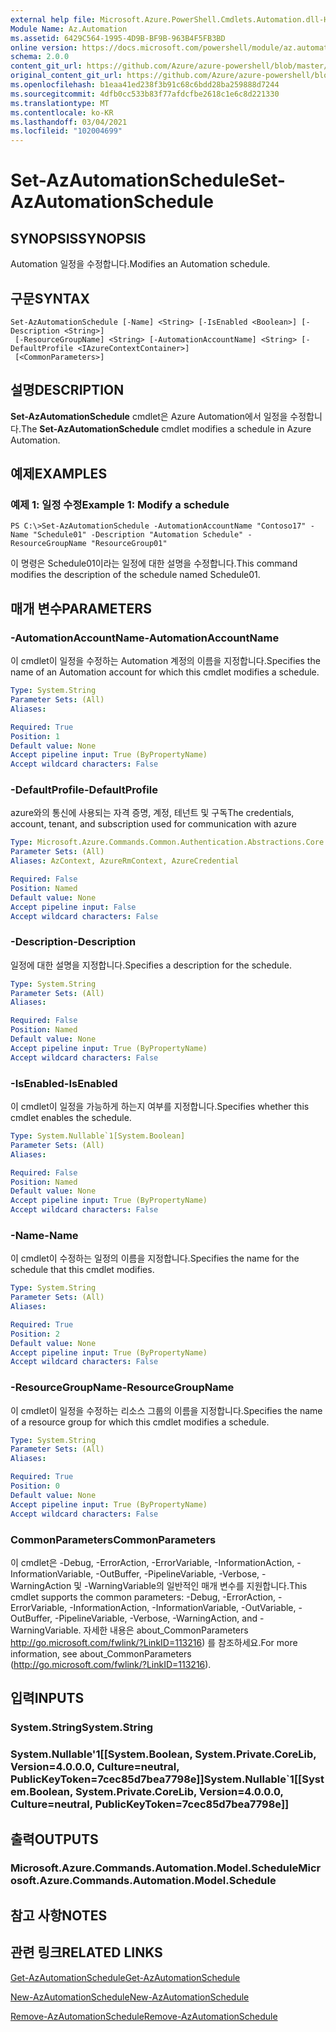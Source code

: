 ```yaml
---
external help file: Microsoft.Azure.PowerShell.Cmdlets.Automation.dll-Help.xml
Module Name: Az.Automation
ms.assetid: 6429C564-1995-4D9B-BF9B-963B4F5FB3BD
online version: https://docs.microsoft.com/powershell/module/az.automation/set-azautomationschedule
schema: 2.0.0
content_git_url: https://github.com/Azure/azure-powershell/blob/master/src/Automation/Automation/help/Set-AzAutomationSchedule.md
original_content_git_url: https://github.com/Azure/azure-powershell/blob/master/src/Automation/Automation/help/Set-AzAutomationSchedule.md
ms.openlocfilehash: b1eaa41ed238f3b91c68c6bdd28ba259888d7244
ms.sourcegitcommit: 4dfb0cc533b83f77afdcfbe2618c1e6c8d221330
ms.translationtype: MT
ms.contentlocale: ko-KR
ms.lasthandoff: 03/04/2021
ms.locfileid: "102004699"
---
```

# <span data-ttu-id="27b44-101">Set-AzAutomationSchedule</span><span class="sxs-lookup"><span data-stu-id="27b44-101">Set-AzAutomationSchedule</span></span>

## <span data-ttu-id="27b44-102">SYNOPSIS</span><span class="sxs-lookup"><span data-stu-id="27b44-102">SYNOPSIS</span></span>
<span data-ttu-id="27b44-103">Automation 일정을 수정합니다.</span><span class="sxs-lookup"><span data-stu-id="27b44-103">Modifies an Automation schedule.</span></span>

## <span data-ttu-id="27b44-104">구문</span><span class="sxs-lookup"><span data-stu-id="27b44-104">SYNTAX</span></span>

```
Set-AzAutomationSchedule [-Name] <String> [-IsEnabled <Boolean>] [-Description <String>]
 [-ResourceGroupName] <String> [-AutomationAccountName] <String> [-DefaultProfile <IAzureContextContainer>]
 [<CommonParameters>]
```

## <span data-ttu-id="27b44-105">설명</span><span class="sxs-lookup"><span data-stu-id="27b44-105">DESCRIPTION</span></span>
<span data-ttu-id="27b44-106">**Set-AzAutomationSchedule** cmdlet은 Azure Automation에서 일정을 수정합니다.</span><span class="sxs-lookup"><span data-stu-id="27b44-106">The **Set-AzAutomationSchedule** cmdlet modifies a schedule in Azure Automation.</span></span>

## <span data-ttu-id="27b44-107">예제</span><span class="sxs-lookup"><span data-stu-id="27b44-107">EXAMPLES</span></span>

### <span data-ttu-id="27b44-108">예제 1: 일정 수정</span><span class="sxs-lookup"><span data-stu-id="27b44-108">Example 1: Modify a schedule</span></span>
```
PS C:\>Set-AzAutomationSchedule -AutomationAccountName "Contoso17" -Name "Schedule01" -Description "Automation Schedule" -ResourceGroupName "ResourceGroup01"
```

<span data-ttu-id="27b44-109">이 명령은 Schedule01이라는 일정에 대한 설명을 수정합니다.</span><span class="sxs-lookup"><span data-stu-id="27b44-109">This command modifies the description of the schedule named Schedule01.</span></span>

## <span data-ttu-id="27b44-110">매개 변수</span><span class="sxs-lookup"><span data-stu-id="27b44-110">PARAMETERS</span></span>

### <span data-ttu-id="27b44-111">-AutomationAccountName</span><span class="sxs-lookup"><span data-stu-id="27b44-111">-AutomationAccountName</span></span>
<span data-ttu-id="27b44-112">이 cmdlet이 일정을 수정하는 Automation 계정의 이름을 지정합니다.</span><span class="sxs-lookup"><span data-stu-id="27b44-112">Specifies the name of an Automation account for which this cmdlet modifies a schedule.</span></span>

```yaml
Type: System.String
Parameter Sets: (All)
Aliases:

Required: True
Position: 1
Default value: None
Accept pipeline input: True (ByPropertyName)
Accept wildcard characters: False
```

### <span data-ttu-id="27b44-113">-DefaultProfile</span><span class="sxs-lookup"><span data-stu-id="27b44-113">-DefaultProfile</span></span>
<span data-ttu-id="27b44-114">azure와의 통신에 사용되는 자격 증명, 계정, 테넌트 및 구독</span><span class="sxs-lookup"><span data-stu-id="27b44-114">The credentials, account, tenant, and subscription used for communication with azure</span></span>

```yaml
Type: Microsoft.Azure.Commands.Common.Authentication.Abstractions.Core.IAzureContextContainer
Parameter Sets: (All)
Aliases: AzContext, AzureRmContext, AzureCredential

Required: False
Position: Named
Default value: None
Accept pipeline input: False
Accept wildcard characters: False
```

### <span data-ttu-id="27b44-115">-Description</span><span class="sxs-lookup"><span data-stu-id="27b44-115">-Description</span></span>
<span data-ttu-id="27b44-116">일정에 대한 설명을 지정합니다.</span><span class="sxs-lookup"><span data-stu-id="27b44-116">Specifies a description for the schedule.</span></span>

```yaml
Type: System.String
Parameter Sets: (All)
Aliases:

Required: False
Position: Named
Default value: None
Accept pipeline input: True (ByPropertyName)
Accept wildcard characters: False
```

### <span data-ttu-id="27b44-117">-IsEnabled</span><span class="sxs-lookup"><span data-stu-id="27b44-117">-IsEnabled</span></span>
<span data-ttu-id="27b44-118">이 cmdlet이 일정을 가능하게 하는지 여부를 지정합니다.</span><span class="sxs-lookup"><span data-stu-id="27b44-118">Specifies whether this cmdlet enables the schedule.</span></span>

```yaml
Type: System.Nullable`1[System.Boolean]
Parameter Sets: (All)
Aliases:

Required: False
Position: Named
Default value: None
Accept pipeline input: True (ByPropertyName)
Accept wildcard characters: False
```

### <span data-ttu-id="27b44-119">-Name</span><span class="sxs-lookup"><span data-stu-id="27b44-119">-Name</span></span>
<span data-ttu-id="27b44-120">이 cmdlet이 수정하는 일정의 이름을 지정합니다.</span><span class="sxs-lookup"><span data-stu-id="27b44-120">Specifies the name for the schedule that this cmdlet modifies.</span></span>

```yaml
Type: System.String
Parameter Sets: (All)
Aliases:

Required: True
Position: 2
Default value: None
Accept pipeline input: True (ByPropertyName)
Accept wildcard characters: False
```

### <span data-ttu-id="27b44-121">-ResourceGroupName</span><span class="sxs-lookup"><span data-stu-id="27b44-121">-ResourceGroupName</span></span>
<span data-ttu-id="27b44-122">이 cmdlet이 일정을 수정하는 리소스 그룹의 이름을 지정합니다.</span><span class="sxs-lookup"><span data-stu-id="27b44-122">Specifies the name of a resource group for which this cmdlet modifies a schedule.</span></span>

```yaml
Type: System.String
Parameter Sets: (All)
Aliases:

Required: True
Position: 0
Default value: None
Accept pipeline input: True (ByPropertyName)
Accept wildcard characters: False
```

### <span data-ttu-id="27b44-123">CommonParameters</span><span class="sxs-lookup"><span data-stu-id="27b44-123">CommonParameters</span></span>
<span data-ttu-id="27b44-124">이 cmdlet은 -Debug, -ErrorAction, -ErrorVariable, -InformationAction, -InformationVariable, -OutBuffer, -PipelineVariable, -Verbose, -WarningAction 및 -WarningVariable의 일반적인 매개 변수를 지원합니다.</span><span class="sxs-lookup"><span data-stu-id="27b44-124">This cmdlet supports the common parameters: -Debug, -ErrorAction, -ErrorVariable, -InformationAction, -InformationVariable, -OutVariable, -OutBuffer, -PipelineVariable, -Verbose, -WarningAction, and -WarningVariable.</span></span> <span data-ttu-id="27b44-125">자세한 내용은 about_CommonParameters http://go.microsoft.com/fwlink/?LinkID=113216) 를 참조하세요.</span><span class="sxs-lookup"><span data-stu-id="27b44-125">For more information, see about_CommonParameters (http://go.microsoft.com/fwlink/?LinkID=113216).</span></span>

## <span data-ttu-id="27b44-126">입력</span><span class="sxs-lookup"><span data-stu-id="27b44-126">INPUTS</span></span>

### <span data-ttu-id="27b44-127">System.String</span><span class="sxs-lookup"><span data-stu-id="27b44-127">System.String</span></span>

### <span data-ttu-id="27b44-128">System.Nullable'1[[System.Boolean, System.Private.CoreLib, Version=4.0.0.0, Culture=neutral, PublicKeyToken=7cec85d7bea7798e]]</span><span class="sxs-lookup"><span data-stu-id="27b44-128">System.Nullable\`1[[System.Boolean, System.Private.CoreLib, Version=4.0.0.0, Culture=neutral, PublicKeyToken=7cec85d7bea7798e]]</span></span>

## <span data-ttu-id="27b44-129">출력</span><span class="sxs-lookup"><span data-stu-id="27b44-129">OUTPUTS</span></span>

### <span data-ttu-id="27b44-130">Microsoft.Azure.Commands.Automation.Model.Schedule</span><span class="sxs-lookup"><span data-stu-id="27b44-130">Microsoft.Azure.Commands.Automation.Model.Schedule</span></span>

## <span data-ttu-id="27b44-131">참고 사항</span><span class="sxs-lookup"><span data-stu-id="27b44-131">NOTES</span></span>

## <span data-ttu-id="27b44-132">관련 링크</span><span class="sxs-lookup"><span data-stu-id="27b44-132">RELATED LINKS</span></span>

[<span data-ttu-id="27b44-133">Get-AzAutomationSchedule</span><span class="sxs-lookup"><span data-stu-id="27b44-133">Get-AzAutomationSchedule</span></span>](./Get-AzAutomationSchedule.md)

[<span data-ttu-id="27b44-134">New-AzAutomationSchedule</span><span class="sxs-lookup"><span data-stu-id="27b44-134">New-AzAutomationSchedule</span></span>](./New-AzAutomationSchedule.md)

[<span data-ttu-id="27b44-135">Remove-AzAutomationSchedule</span><span class="sxs-lookup"><span data-stu-id="27b44-135">Remove-AzAutomationSchedule</span></span>](./Remove-AzAutomationSchedule.md)


